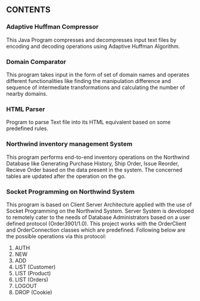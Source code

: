 ## CONTENTS

### Adaptive Huffman Compressor

This Java Program compresses and decompresses input text files by encoding and decoding operations using Adaptive Huffman Algorithm.

### Domain Comparator

This program takes input in the form of set of domain names and operates different functionalities like finding the manipulation difference and sequence of intermediate transformations and calculating the number of nearby domains.

### HTML Parser

Program to parse Text file into its HTML equivalent based on some predefined rules.

### Northwind inventory management System

This program performs end-to-end inventory operations on the Northwind Database like Generating Purchase History, Ship Order, Issue Reorder, Recieve Order based on the data present in the system. The concerned tables are updated after the operation on the go.

### Socket Programming on Northwind System

This program is based on Client Server Architecture applied with the use of Socket Programming on the Northwind System. Server System is developed to remotely cater to the needs of Database Administrators based on a user defined protocol (Order3901/1.0). This project works with the OrderClient and OrderConnection classes which are predefined. Following below are the possible operations via this protocol:

1. AUTH
2. NEW
3. ADD
4. LIST (Customer)
5. LIST (Product)
6. LIST (Orders)
7. LOGOUT
8. DROP (Cookie)


